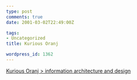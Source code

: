 ```yaml
---
type: post
comments: true
date: 2001-03-02T22:49:00Z

tags:
- Uncategorized
title: Kurious Oranj

wordpress_id: 1362
---
```


[Kurious Oranj > information architecture and design](http://www.kuriousoranj.com/index.html)
